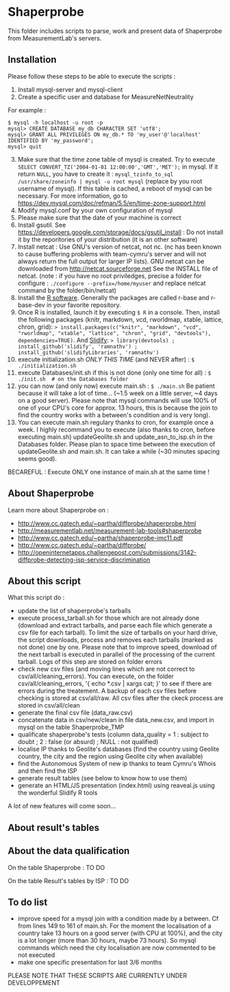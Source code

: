 # Shaperprobe

This folder includes scripts to parse, work and present data of Shaperprobe from MeasurementLab's servers.

## Installation

Please follow these steps to be able to execute the scripts :

1. Install mysql-server and mysql-client
2. Create a specific user and database for MeasureNetNeutrality

For example :

    $ mysql -h localhost -u root -p
    mysql> CREATE DATABASE my_db CHARACTER SET 'utf8';
    mysql> GRANT ALL PRIVILEGES ON my_db.* TO 'my_user'@'localhost' IDENTIFIED BY 'my_password';
    mysql> quit
3. Make sure that the time zone table of mysql is created. Try to execute `SELECT CONVERT_TZ('2004-01-01 12:00:00','GMT','MET');` in mysql. If it return `NULL`, you have to create it : `mysql_tzinfo_to_sql /usr/share/zoneinfo | mysql -u root mysql` (replace by you root username of mysql). If this table is cached, a reboot of mysql can be necessary. For more information, go to https://dev.mysql.com/doc/refman/5.5/en/time-zone-support.html
3. Modify mysql.conf by your own configuration of mysql
3. Please make sure that the date of your machine is correct
4. Install gsutil. See https://developers.google.com/storage/docs/gsutil_install : Do not install it by the reporitories of your distribution (it is an other software)
5. Install netcat : Use GNU's version of netcat, not nc. (nc has been known to cause buffering problems with team-cymru's server and will not always return the full output for larger IP lists). GNU netcat can be downloaded from http://netcat.sourceforge.net See the INSTALL file of netcat. (note : if you have no root priviledges, precise a folder for configure : `./configure --prefix=/home/myuser` and replace netcat command by the folder/bin/netcat)
6. Install the [R software](http://www.r-project.org/). Generally the packages are called r-base and r-base-dev in your favorite repository.
7. Once R is installed, launch it by executing `$ R` in a console. Then, install the following packages (knitr, markdown, vcd, rworldmap, xtable, lattice, chron, grid): `> install.packages(c("knitr", "markdown", "vcd", "rworldmap", "xtable", "lattice", "chron", "grid", "devtools"), dependencies=TRUE)`. And [Slidify](http://slidify.org/start.html): `> library(devtools) ; install_github('slidify', 'ramnathv') ; install_github('slidifyLibraries', 'ramnathv')`
8. execute initialization.sh *ONLY THIS TIME* (and NEVER after) : `$ ./initialization.sh`
9. execute Databases/init.sh if this is not done (only one time for all) : `$ ./init.sh  # on the Databases folder`
10. you can now (and only now) execute main.sh : `$ ./main.sh` Be patient because it will take a lot of time... (~1.5 week on a little server, ~4 days on a good server). Please note that mysql commands will use 100% of one of your CPU's core for approx. 13 hours, this is because the join to find the country works with a between's condition and is very long).
11. You can execute main.sh regulary thanks to cron, for example once a week. I highly recommand you to execute (also thanks to cron, before executing main.sh) updateGeolite.sh and update_asn_to_isp.sh in the Databases folder. Please plan to space time between the execution of updateGeolite.sh and main.sh. It can take a while (~30 minutes spacing seems good).

BECAREFUL : Execute ONLY one instance of main.sh at the same time !

## About Shaperprobe

Learn more about Shaperprobe on :
+ http://www.cc.gatech.edu/~partha/diffprobe/shaperprobe.html
+ http://measurementlab.net/measurement-lab-tools#shaperprobe
+ http://www.cc.gatech.edu/~partha/shaperprobe-imc11.pdf
+ http://www.cc.gatech.edu/~partha/diffprobe/
+ http://openinternetapps.challengepost.com/submissions/3142-diffprobe-detecting-isp-service-discrimination

## About this script

What this script do :
- update the list of shaperprobe's tarballs
- execute process_tarball.sh for those which are not already done (download and extract tarballs, and parse each file which generate a csv file for each tarball). To limit the size of tarballs on your hard drive, the script downloads, process and removes each tarballs (marked as not done) one by one. Please note that to improve speed, download of the next tarball is executed in parallel of the processing of the current tarball. Logs of this step are stored on folder errors
- check new csv files (and moving lines which are not correct to csv/all/cleaning_errors). You can execute, on the folder csv/all/cleaning_errors, '{ echo *.csv | xargs cat; }' to see if there are errors during the treatement. A backup of each csv files before checking is stored at csv/all/raw. All csv files after the ckeck process are stored in csv/all/clean
- generate the final csv file (data_raw.csv)
- concatenate data in csv/new/clean in file data_new.csv, and import in mysql on the table Shaperprobe_TMP
- qualificate shaperprobe's tests (column data_quality = 1 : subject to doubt ; 2 : false (or absurd) ; NULL : not qualified)
- localise IP thanks to Geolite's databases (find the country using Geolite country, the city and the region using Geolite city when available)
- find the Autonomous System of new ip thanks to team Cymru's Whois and then find the ISP
- generate result tables (see below to know how to use them)
- generate an HTML/JS presentation (index.html) using reaveal.js using the wonderful Slidify R tools

A lot of new features will come soon...

## About result's tables

## About the data qualification

On the table Shaperprobe :
TO DO

On the table Result's tables by ISP :
TO DO

## To do list

+ improve speed for a mysql join with a condition made by a between. Cf from lines 149 to 161 of main.sh. For the moment the localisation of a country take 13 hours on a good server (with CPU at 100%), and the city is a lot longer (more than 30 hours, maybe 73 hours). So mysql commands which need the city localisation are now commented to be not executed
+ make one specific presentation for last 3/6 months

PLEASE NOTE THAT THESE SCRIPTS ARE CURRENTLY UNDER DEVELOPPEMENT
